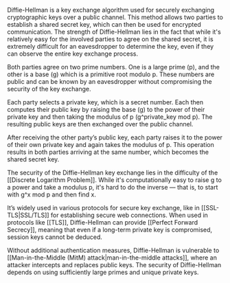 Diffie-Hellman is a key exchange algorithm used for securely exchanging cryptographic keys over a public channel. This method allows two parties to establish a shared secret key, which can then be used for encrypted communication. The strength of Diffie-Hellman lies in the fact that while it's relatively easy for the involved parties to agree on the shared secret, it is extremely difficult for an eavesdropper to determine the key, even if they can observe the entire key exchange process.

Both parties agree on two prime numbers. One is a large prime (p), and the other is a base (g) which is a primitive root modulo p. These numbers are public and can be known by an eavesdropper without compromising the security of the key exchange.

Each party selects a private key, which is a secret number. Each then computes their public key by raising the base (g) to the power of their private key and then taking the modulus of p (g^private_key mod p). The resulting public keys are then exchanged over the public channel.

After receiving the other party’s public key, each party raises it to the power of their own private key and again takes the modulus of p. This operation results in both parties arriving at the same number, which becomes the shared secret key.

The security of the Diffie-Hellman key exchange lies in the difficulty of the [[Discrete Logarithm Problem]]. While it's computationally easy to raise g to a power and take a modulus p, it's hard to do the inverse — that is, to start with g^x mod p and then find x.

It’s widely used in various protocols for secure key exchange, like in [[SSL-TLS|SSL/TLS]] for establishing secure web connections. When used in protocols like [[TLS]], Diffie-Hellman can provide [[Perfect Forward Secrecy]], meaning that even if a long-term private key is compromised, session keys cannot be deduced.

Without additional authentication measures, Diffie-Hellman is vulnerable to [[Man-in-the-Middle (MitM) attack|man-in-the-middle attacks]], where an attacker intercepts and replaces public keys. The security of Diffie-Hellman depends on using sufficiently large primes and unique private keys.
